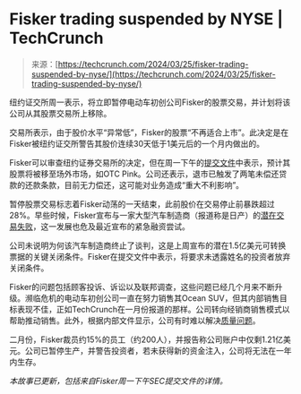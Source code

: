 <!--yml

category: 未分类

date: 2024-05-29 12:38:57

-->

# Fisker trading suspended by NYSE | TechCrunch

> 来源：[https://techcrunch.com/2024/03/25/fisker-trading-suspended-by-nyse/](https://techcrunch.com/2024/03/25/fisker-trading-suspended-by-nyse/)

纽约证交所周一表示，将立即暂停电动车初创公司Fisker的股票交易，并计划将该公司从其股票交易所上移除。

交易所表示，由于股价水平“异常低”，Fisker的股票“不再适合上市”。此决定是在Fisker被纽约证交所警告其股价连续30天低于1美元后的一个月内做出的。

Fisker可以审查纽约证券交易所的决定，但在周一下午的[提交文件](https://www.sec.gov/Archives/edgar/data/1720990/000172099024000032/fsr-20240325.htm)中表示，预计其股票将被移至场外市场，如OTC Pink。公司还表示，退市已触发了两笔未偿还贷款的还款条款，目前无力偿还，这可能对业务造成“重大不利影响”。

暂停股票交易标志着Fisker动荡的一天结束，此前股价在交易停止前暴跌超过28%。早些时候，Fisker宣布与一家大型汽车制造商（报道称是日产）的[潜在交易失败](https://techcrunch.com/2024/03/25/fisker-nissan-deal-dead-funding-bankruptcy/)，这一发展也危及最近宣布的紧急融资尝试。

公司未说明为何该汽车制造商终止了谈判，这是上周宣布的潜在1.5亿美元可转换票据的关键关闭条件。Fisker在提交文件中表示，将要求未透露姓名的投资者放弃关闭条件。

Fisker的问题包括顾客投诉、诉讼以及联邦调查，这些问题已经几个月来不断升级。濒临危机的电动车初创公司一直在努力销售其Ocean SUV，但其内部销售目标表现不佳，正如TechCrunch在一月份报道的那样。公司转向经销商销售模式以帮助推动销售。此外，根据内部文件显示，公司有时难以解决[质量问题](https://techcrunch.com/2024/02/09/fisker-ocean-braking-power-loss-problems-investigation/)。

二月份，Fisker裁员约15%的员工（约200人），并报告称公司账户中仅剩1.21亿美元。公司已暂停生产，并警告投资者，若未获得新的资金注入，公司将无法在一年内生存。

*本故事已更新，包括来自Fisker周一下午SEC提交文件的详情。*
